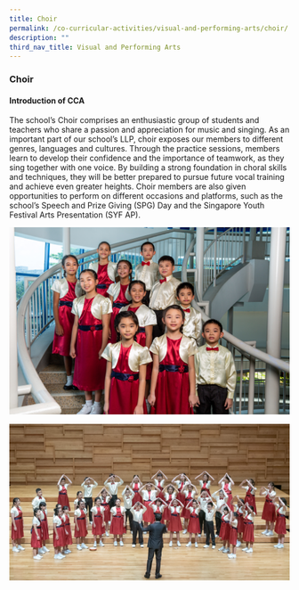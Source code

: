 ```yaml
---
title: Choir
permalink: /co-curricular-activities/visual-and-performing-arts/choir/
description: ""
third_nav_title: Visual and Performing Arts
---
```

### **Choir**

#### **Introduction of CCA**
The school’s Choir comprises an enthusiastic group of students and teachers who share a passion and appreciation for music and singing. As an important part of our school’s LLP, choir exposes our members to different genres, languages and cultures.  Through the practice sessions, members learn to develop their confidence and the importance of teamwork, as they sing together with one voice. By building a strong foundation in choral skills and techniques, they will be better prepared to pursue future vocal training and achieve even greater heights. Choir members are also given opportunities to perform on different occasions and platforms, such as the school’s Speech and Prize Giving (SPG) Day and the Singapore Youth Festival Arts Presentation (SYF AP).

<img src="/images/vpa6.jpg" >

![](/images/2023%20CCA/Choir.jpg)